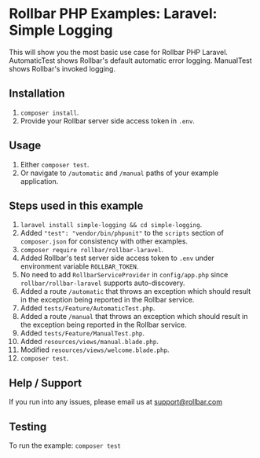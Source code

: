 # Rollbar PHP Examples: Laravel: Simple Logging

This will show you the most basic use case for Rollbar PHP Laravel. 
AutomaticTest shows Rollbar's default automatic error logging. ManualTest shows
Rollbar's invoked logging.

## Installation
1. `composer install`.
2. Provide your Rollbar server side access token in `.env`.

## Usage
1. Either `composer test`.
2. Or navigate to `/automatic` and `/manual` paths of your example application.

## Steps used in this example

1. `laravel install simple-logging && cd simple-logging`.
2. Added `"test": "vendor/bin/phpunit"` to the `scripts` section of `composer.json` for consistency with other examples.
3. `composer require rollbar/rollbar-laravel`.
4. Added Rollbar's test server side access token to `.env` under environment variable `ROLLBAR_TOKEN`.
5. No need to add `RollbarServiceProvider` in `config/app.php` since `rollbar/rollbar-laravel` supports auto-discovery.
6. Added a route `/automatic` that throws an exception which should result in the exception being reported in the Rollbar service.
7. Added `tests/Feature/AutomaticTest.php`.
8. Added a route `/manual` that throws an exception which should result in the exception being reported in the Rollbar service.
9. Added `tests/Feature/ManualTest.php`.
10. Added `resources/views/manual.blade.php`.
11. Modified `resources/views/welcome.blade.php`.
10. `composer test`.

## Help / Support

If you run into any issues, please email us at [support@rollbar.com](mailto:support@rollbar.com)

## Testing
To run the example: `composer test`

